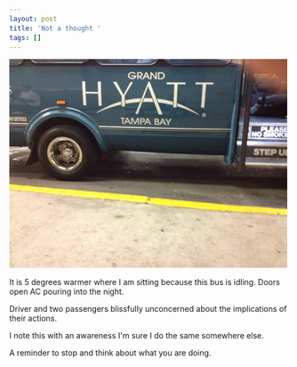 ```yaml
---
layout: post
title: 'Not a thought '
tags: []
---
```


<p>
<div class='p_embed p_image_embed'>
<img alt="P156" height="375" src="/images/39677776-p156.jpg" width="500" />

</div>
</p>
It is 5 degrees warmer where I am sitting because this bus is idling. Doors open AC pouring into the night.

<p>
Driver and two passengers blissfully unconcerned about the implications of their actions.

</p>
<p>
I note this with an awareness I'm sure I do the same somewhere else.

</p>
<p>
A reminder to stop and think about what you are doing.

</p>
